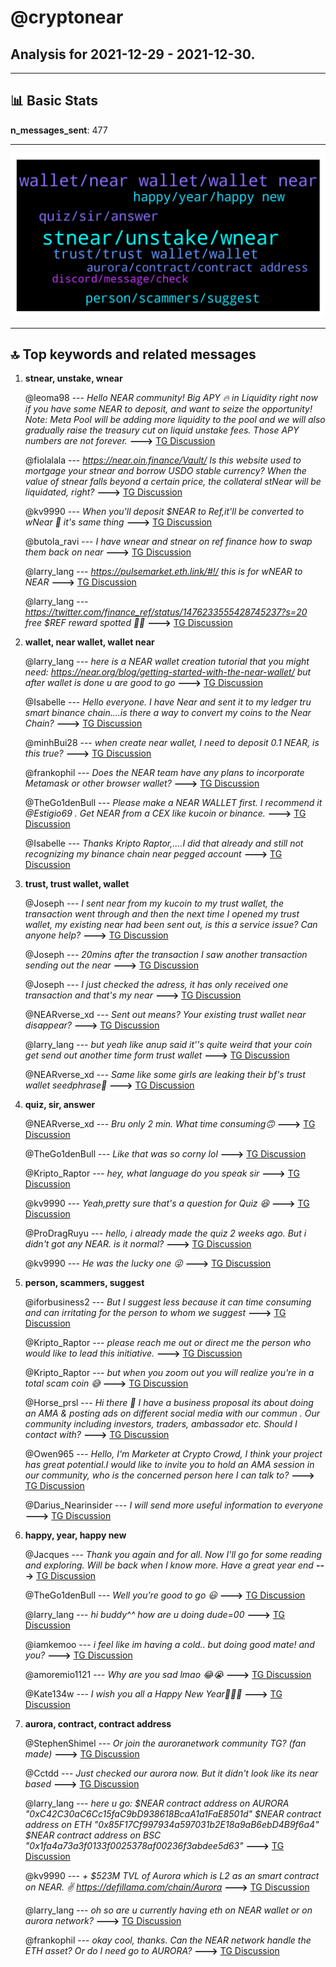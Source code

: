 # **@cryptonear**
 ## Analysis for **2021-12-29** - **2021-12-30**.

---

## 📊 **Basic Stats**

**n_messages_sent**: 477

---
![wordcloud](cryptonear_1Days_wordcloud.png)

---


## 🔝 **Top keywords and related messages**

1. **stnear, unstake, wnear**

    @leoma98 --- *Hello NEAR community! Big APY 🔥  in Liquidity right now if you have some NEAR to deposit, and want to seize the opportunity!  Note: Meta Pool will be adding more liquidity to the pool and we will also gradually raise the treasury cut on liquid unstake fees. Those APY numbers are not forever.* **--->** [TG Discussion](https://t.me/cryptonear/254556)

    @fiolalala --- *https://near.oin.finance/Vault/    Is this website used to mortgage your stnear and borrow USDO stable currency? When the value of stnear falls beyond a certain price, the collateral stNear will be liquidated, right?* **--->** [TG Discussion](https://t.me/cryptonear/254760)

    @kv9990 --- *When you'll deposit $NEAR to Ref,it'll be converted to wNear 👀 it's same thing* **--->** [TG Discussion](https://t.me/cryptonear/256090)

    @butola_ravi --- *I have wnear and stnear on ref finance how to swap them back on near* **--->** [TG Discussion](https://t.me/cryptonear/254792)

    @larry_lang --- *https://pulsemarket.eth.link/#!/ this is for wNEAR to NEAR* **--->** [TG Discussion](https://t.me/cryptonear/254793)

    @larry_lang --- *https://twitter.com/finance_ref/status/1476233555428745237?s=20 free $REF reward spotted 👀👀* **--->** [TG Discussion](https://t.me/cryptonear/255783)

2. **wallet, near wallet, wallet near**

    @larry_lang --- *here is a NEAR wallet creation tutorial that you might need: https://near.org/blog/getting-started-with-the-near-wallet/ but after wallet is done u are good to go* **--->** [TG Discussion](https://t.me/cryptonear/254999)

    @Isabelle --- *Hello everyone. I have Near and sent it to my ledger tru smart binance chain....is there a way to convert my coins to the Near Chain?* **--->** [TG Discussion](https://t.me/cryptonear/254514)

    @minhBui28 --- *when create near wallet, I need to deposit 0.1 NEAR, is this true?* **--->** [TG Discussion](https://t.me/cryptonear/255683)

    @frankophil --- *Does the NEAR team have any plans to incorporate Metamask or other browser wallet?* **--->** [TG Discussion](https://t.me/cryptonear/255056)

    @TheGo1denBull --- *Please make a NEAR WALLET first. I recommend it @Estigio69 . Get NEAR from a CEX like kucoin or binance.* **--->** [TG Discussion](https://t.me/cryptonear/256060)

    @Isabelle --- *Thanks Kripto Raptor,....I did that already and still not recognizing my binance chain near pegged account* **--->** [TG Discussion](https://t.me/cryptonear/254529)

3. **trust, trust wallet, wallet**

    @Joseph --- *I sent near from my kucoin to my trust wallet, the transaction went through and then the next time I opened my trust wallet, my existing near had been sent out, is this a service issue? Can anyone help?* **--->** [TG Discussion](https://t.me/cryptonear/255810)

    @Joseph --- *20mins after the transaction I saw another transaction sending out the near* **--->** [TG Discussion](https://t.me/cryptonear/255815)

    @Joseph --- *I just checked the adress, it has only received one transaction and that's my near* **--->** [TG Discussion](https://t.me/cryptonear/255828)

    @NEARverse_xd --- *Sent out means? Your existing trust wallet near disappear?* **--->** [TG Discussion](https://t.me/cryptonear/255812)

    @larry_lang --- *but yeah like anup said it''s quite weird that your coin get send out another time form trust wallet* **--->** [TG Discussion](https://t.me/cryptonear/255813)

    @NEARverse_xd --- *Same like some girls are leaking their bf's trust wallet seedphrase🤑* **--->** [TG Discussion](https://t.me/cryptonear/255845)

4. **quiz, sir, answer**

    @NEARverse_xd --- *Bru only 2 min. What time consuming🙃* **--->** [TG Discussion](https://t.me/cryptonear/255698)

    @TheGo1denBull --- *Like that was so corny lol* **--->** [TG Discussion](https://t.me/cryptonear/255415)

    @Kripto_Raptor --- *hey, what language do you speak sir* **--->** [TG Discussion](https://t.me/cryptonear/255200)

    @kv9990 --- *Yeah,pretty sure that's a question for Quiz 😆* **--->** [TG Discussion](https://t.me/cryptonear/254728)

    @ProDragRuyu --- *hello, i already made the quiz 2 weeks ago. But i didn't got any NEAR. is it normal?* **--->** [TG Discussion](https://t.me/cryptonear/254625)

    @kv9990 --- *He was the lucky one 😜* **--->** [TG Discussion](https://t.me/cryptonear/254755)

5. **person, scammers, suggest**

    @iforbusiness2 --- *But I suggest less because it can time consuming and can irritating for the person to whom we suggest* **--->** [TG Discussion](https://t.me/cryptonear/255696)

    @Kripto_Raptor --- *please reach me out or direct me the person who would like to lead this initiative.* **--->** [TG Discussion](https://t.me/cryptonear/255218)

    @Kripto_Raptor --- *but when you zoom out you will realize you're in a total scam coin 😅* **--->** [TG Discussion](https://t.me/cryptonear/254456)

    @Horse_prsl --- *Hi there 👋  I have a business proposal its about doing an AMA & posting ads on different social media with our commun . Our community including  investors, traders, ambassador etc. Should I contact with?* **--->** [TG Discussion](https://t.me/cryptonear/254341)

    @Owen965 --- *Hello, I'm  Marketer at Crypto Crowd, I think your project has great potential.I would like to invite you to hold an AMA session in our community, who is the concerned person here I can talk to?* **--->** [TG Discussion](https://t.me/cryptonear/254387)

    @Darius_Nearinsider --- *I will send more useful information to everyone* **--->** [TG Discussion](https://t.me/cryptonear/255557)

6. **happy, year, happy new**

    @Jacques --- *Thank you again and for all. Now I'll go for some reading and exploring. Will be back when I know more. Have a great year end* **--->** [TG Discussion](https://t.me/cryptonear/255346)

    @TheGo1denBull --- *Well you're good to go 😃* **--->** [TG Discussion](https://t.me/cryptonear/255135)

    @larry_lang --- *hi buddy^^ how are u doing dude=00* **--->** [TG Discussion](https://t.me/cryptonear/254796)

    @iamkemoo --- *i feel like im having a cold.. but doing good mate! and you?* **--->** [TG Discussion](https://t.me/cryptonear/254799)

    @amoremio1121 --- *Why are you sad lmao 😂😭* **--->** [TG Discussion](https://t.me/cryptonear/254962)

    @Kate134w --- *I wish you all a Happy New Year🎉🎉🎉* **--->** [TG Discussion](https://t.me/cryptonear/255608)

7. **aurora, contract, contract address**

    @StephenShimel --- *Or join the auroranetwork community TG? (fan made)* **--->** [TG Discussion](https://t.me/cryptonear/254394)

    @Cctdd --- *Just checked our aurora now. But it didn't look like its near based* **--->** [TG Discussion](https://t.me/cryptonear/254396)

    @larry_lang --- *here u go: $NEAR contract address on AURORA  "0xC42C30aC6Cc15faC9bD938618BcaA1a1FaE8501d"  $NEAR contract address on ETH "0x85F17Cf997934a597031b2E18a9aB6ebD4B9f6a4"  $NEAR contract address on BSC "0x1fa4a73a3f0133f0025378af00236f3abdee5d63"* **--->** [TG Discussion](https://t.me/cryptonear/254641)

    @kv9990 --- *+ $523M TVL of Aurora which is L2 as an smart contract on NEAR. ✌️  https://defillama.com/chain/Aurora* **--->** [TG Discussion](https://t.me/cryptonear/254708)

    @larry_lang --- *oh so are u currently  having eth on NEAR wallet or on aurora network?* **--->** [TG Discussion](https://t.me/cryptonear/254985)

    @frankophil --- *okay cool, thanks. Can the NEAR network handle the ETH asset? Or do I need go to AURORA?* **--->** [TG Discussion](https://t.me/cryptonear/255027)

